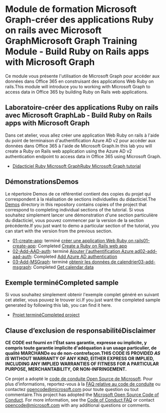 # <a name="microsoft-graph-training-module---build-ruby-on-rails-apps-with-microsoft-graph"></a><span data-ttu-id="bbd97-101">Module de formation Microsoft Graph-créer des applications Ruby on rails avec Microsoft Graph</span><span class="sxs-lookup"><span data-stu-id="bbd97-101">Microsoft Graph Training Module - Build Ruby on Rails apps with Microsoft Graph</span></span>

<span data-ttu-id="bbd97-102">Ce module vous présente l'utilisation de Microsoft Graph pour accéder aux données dans Office 365 en construisant des applications Web Ruby on rails.</span><span class="sxs-lookup"><span data-stu-id="bbd97-102">This module will introduce you to working with Microsoft Graph to access data in Office 365 by building Ruby on Rails web applications.</span></span>

## <a name="lab---build-ruby-on-rails-apps-with-microsoft-graph"></a><span data-ttu-id="bbd97-103">Laboratoire-créer des applications Ruby on rails avec Microsoft Graph</span><span class="sxs-lookup"><span data-stu-id="bbd97-103">Lab - Build Ruby on Rails apps with Microsoft Graph</span></span>

<span data-ttu-id="bbd97-104">Dans cet atelier, vous allez créer une application Web Ruby on rails à l'aide du point de terminaison d'authentification Azure AD v2 pour accéder aux données dans Office 365 à l'aide de Microsoft Graph.</span><span class="sxs-lookup"><span data-stu-id="bbd97-104">In this lab you will create a Ruby on Rails web application using the Azure AD v2 authentication endpoint to access data in Office 365 using Microsoft Graph.</span></span>

- [<span data-ttu-id="bbd97-105">Didacticiel Ruby Microsoft Graph</span><span class="sxs-lookup"><span data-stu-id="bbd97-105">Ruby Microsoft Graph tutorial</span></span>](https://docs.microsoft.com/graph/training/ruby-tutorial)

## <a name="demos"></a><span data-ttu-id="bbd97-106">Démonstrations</span><span class="sxs-lookup"><span data-stu-id="bbd97-106">Demos</span></span>

<span data-ttu-id="bbd97-107">Le [](./Demos) répertoire Demos de ce référentiel contient des copies du projet qui correspondent à la réalisation de sections individuelles du didacticiel.</span><span class="sxs-lookup"><span data-stu-id="bbd97-107">The [Demos](./Demos) directory in this repository contains copies of the project that correspond to completing individual sections of the tutorial.</span></span> <span data-ttu-id="bbd97-108">Si vous souhaitez simplement lancer une démonstration d'une section particulière du didacticiel, vous pouvez commencer par la version de la section précédente.</span><span class="sxs-lookup"><span data-stu-id="bbd97-108">If you just want to demo a particular section of the tutorial, you can start with the version from the previous section.</span></span>

- <span data-ttu-id="bbd97-109">[01-create-app](Demos/01-create-app): terminé [créer une application Web Ruby on rails](https://docs.microsoft.com/graph/training/ruby-tutorial?tutorial-step=1)</span><span class="sxs-lookup"><span data-stu-id="bbd97-109">[01-create-app](Demos/01-create-app): Completed [Create a Ruby on Rails web app](https://docs.microsoft.com/graph/training/ruby-tutorial?tutorial-step=1)</span></span>
- <span data-ttu-id="bbd97-110">[02-Add-AAD-auth](Demos/02-add-aad-auth): terminé [Ajouter l'authentification Azure ad](https://docs.microsoft.com/graph/training/ruby-tutorial?tutorial-step=3)</span><span class="sxs-lookup"><span data-stu-id="bbd97-110">[02-add-aad-auth](Demos/02-add-aad-auth): Completed [Add Azure AD authentication](https://docs.microsoft.com/graph/training/ruby-tutorial?tutorial-step=3)</span></span>
- <span data-ttu-id="bbd97-111">[03-Add-MSGraph](Demos/03-add-msgraph): terminé [obtenir les données de calendrier](https://docs.microsoft.com/graph/training/ruby-tutorial?tutorial-step=4)</span><span class="sxs-lookup"><span data-stu-id="bbd97-111">[03-add-msgraph](Demos/03-add-msgraph): Completed [Get calendar data](https://docs.microsoft.com/graph/training/ruby-tutorial?tutorial-step=4)</span></span>

## <a name="completed-sample"></a><span data-ttu-id="bbd97-112">Exemple terminé</span><span class="sxs-lookup"><span data-stu-id="bbd97-112">Completed sample</span></span>

<span data-ttu-id="bbd97-113">Si vous souhaitez simplement obtenir l'exemple complet généré en suivant cet atelier, vous pouvez le trouver ici.</span><span class="sxs-lookup"><span data-stu-id="bbd97-113">If you just want the completed sample generated by following this lab, you can find it here.</span></span>

- [<span data-ttu-id="bbd97-114">Projet terminé</span><span class="sxs-lookup"><span data-stu-id="bbd97-114">Completed project</span></span>](Demos/03-add-msgraph)

## <a name="disclaimer"></a><span data-ttu-id="bbd97-115">Clause d’exclusion de responsabilité</span><span class="sxs-lookup"><span data-stu-id="bbd97-115">Disclaimer</span></span>

<span data-ttu-id="bbd97-116">**CE CODE est fourni *en* l'État sans garantie, expresse ou implicite, y compris toute garantie implicite d'adéquation à un usage particulier, de qualité MARCHANDe ou de non-contrefaçon.**</span><span class="sxs-lookup"><span data-stu-id="bbd97-116">**THIS CODE IS PROVIDED *AS IS* WITHOUT WARRANTY OF ANY KIND, EITHER EXPRESS OR IMPLIED, INCLUDING ANY IMPLIED WARRANTIES OF FITNESS FOR A PARTICULAR PURPOSE, MERCHANTABILITY, OR NON-INFRINGEMENT.**</span></span>

<span data-ttu-id="bbd97-p102">Ce projet a adopté le [code de conduite Open Source de Microsoft](https://opensource.microsoft.com/codeofconduct/). Pour plus d’informations, reportez-vous à la [FAQ relative au code de conduite](https://opensource.microsoft.com/codeofconduct/faq/) ou contactez [opencode@microsoft.com](mailto:opencode@microsoft.com) pour toute question ou tout commentaire.</span><span class="sxs-lookup"><span data-stu-id="bbd97-p102">This project has adopted the [Microsoft Open Source Code of Conduct](https://opensource.microsoft.com/codeofconduct/). For more information, see the [Code of Conduct FAQ](https://opensource.microsoft.com/codeofconduct/faq/) or contact [opencode@microsoft.com](mailto:opencode@microsoft.com) with any additional questions or comments.</span></span>
